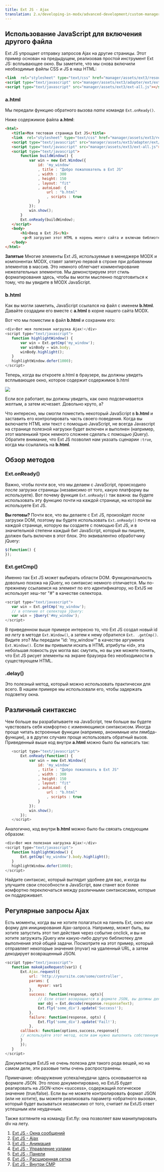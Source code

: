 ```yaml
---
title: Ext JS - Ajax
translation: 2.x/developing-in-modx/advanced-development/custom-manager-pages/modext/modext-tutorials/2.-ext-js-tutorial-ajax-include
---
```


## Использование JavaScript для включения другого файла

Ext JS упрощает отправку запросов Ajax на другие страницы. Этот пример основан на предыдущем, реализовав простой инструмент Ext JS: всплывающее окно. Вы заметите, что мы снова включили необходимые файлы CSS и JS в наш HTML:

```html
<link  rel="stylesheet" type="text/css" href="manager/assets/ext3/resources/css/ext-all.css" />
<script type="text/javascript" src="manager/assets/ext3/adapter/ext/ext-base.js"></script>
<script type="text/javascript" src="manager/assets/ext3/ext-all.js"></script>
```

### a.html

Мы передали функцию обратного вызова *name* команде `Ext.onReady()`.

Ниже содержимое файла **a.html**:

```html
<html>
   <title>Моя тестовая страница Ext JS</title>
   <link  rel="stylesheet" type="text/css" href="manager/assets/ext3/resources/css/ext-all.css" />
   <script type="text/javascript" src="manager/assets/ext3/adapter/ext/ext-base.js"></script>
   <script type="text/javascript" src="manager/assets/ext3/ext-all.js"></script>
   <script type="text/javascript">
       function buildWindow() {
           var win = new Ext.Window({
               id: 'my_window'
               , title : "Добро пожалователь в Ext JS"
               , width : 300
               , height: 150
               , layout: "fit"
               , autoLoad: {
                   url : "b.html"
                   , scripts : true
               }
           });
           win.show();
       }
       Ext.onReady(buildWindow);
   </script>
   <body>
       <h1>Ввод в Ext JS</h1>
        <p>Я загрузил этот HTML в корень моего сайта и включаю библиотеки Ext JS, которые поставляются вместе с менеджером MODX.</p>
   </body>
</html>
```

**Запятые**
Многие элементы Ext JS, используемые в менеджере MODX и компонентах MODX, ставят запятую первой в строке при добавлении элементов в массив. Это немного облегчает комментирование нежелательных элементов. Мы демонстрируем этот стиль форматирования здесь, чтобы вы могли мысленно подготовиться к тому, что вы увидите в MODX JavaScript.

### b.html

Как вы могли заметить, JavaScript ссылался на файл с именем **b.html**. Давайте создадим его вместе с **a.html** в корне нашего сайта MODX.

Вот что мы поместим в файл **b.html** и сохраним его:

```javascript
<div>Вот моя полезная нагрузка Ajax!</div>
<script type="text/javascript">
   function highlightWindow() {
       var win = Ext.getCmp('my_window');
       var winBody = win.body;
       winBody.highlight();
   }
   highlightWindow.defer(1000);
</script>
```

Теперь, когда вы откроете a.html в браузере, вы должны увидеть всплывающее окно, которое содержит содержимое b.html

![](/download/attachments/46137375/ext_js_window.jpg?version=1&modificationDate=1370296233000)

Если все работает, вы должны увидеть, как окно подсвечивается желтым, а затем исчезает. Довольно круто, а?

Что интересно, мы смогли поместить некоторый JavaScript в **b.html** и заставить его контролировать часть своего поведения. Когда вы включаете HTML или текст с помощью JavaScript, не всегда Javascript на странице полезной нагрузки будет включен и выполнен (например, этот маленький трюк немного сложнее сделать с помощью jQuery). Обратите внимание, что Ext JS позволил нам указать сценарии `:true`, когда мы ссылались на **b.html**.

## Обзор методов

### Ext.onReady()

Важно, чтобы почти все, что мы делаем с JavaScript, происходило *после* загрузки страницы (независимо от того, какую платформу вы используете). Вот почему функция `Ext.onReady()` так важна: вы будете использовать эту функцию почти на каждой странице, на которой вы используете Ext JS.

**Вы готовы?**
Почти все, что вы делаете с Ext JS, произойдет *после* загрузки DOM, поэтому вы будете использовать `Ext.onReady()` почти на каждой странице, которую вы создаете с помощью Ext JS, и в значительной степени каждый бит JavaScript, который вы пишете, должен быть включен в этот блок. Это эквивалентно обработчику jQuery:

```javascript
$(function() {
});
```

### Ext.getCmp()

Именно так Ext JS может выбирать области DOM. Функциональность довольно похожа на jQuery, но синтаксис немного отличается. Мы по-прежнему ссылаемся на элемент по его идентификатору, но ExtJS не использует хеш-тег "#" в качестве селектора.

```javascript
<script type="text/javascript">
   var win = Ext.getCmp('my_window');
   // в отличие от селектора jQuery:
   var win = jQuery('#my_window');
</script>
```

В приведенном выше примере интересно то, что Ext JS создал новый id *на лету* в методе `Ext.Window()`, а затем к нему обратился `Ext. .getCmp()`. Видите это? Мы передали "id: 'my_window'" в качестве аргумента `Ext.Window()`. Если вы привыкли искать в HTML атрибуты «id», эта небольшая ловкость рук могла вас смутить, но вы уже можете понять, что Ext JS рисует элементы на экране браузера без необходимости в существующем HTML.

### .delay()

Это полезный метод, который можно использовать практически для всего. В нашем примере мы использовали его, чтобы задержать подсветку окна.

## Различный синтаксис

Чем больше вы разрабатываете на JavaScript, тем больше вы будете чувствовать себя комфортно с изменяющимся синтаксисом. Иногда проще читать встроенные функции (например, анонимные или лямбда-функции), а в других случаях проще использовать обратный вызов. Приведенный выше код внутри **a.html** можно было бы написать так:

```javascript
   <script type="text/javascript">
       Ext.onReady(function() {
           var win = new Ext.Window({
               id: 'my_window'
               , title : "Добро пожаловать в Ext JS"
               , width : 300
               , height: 150
               , layout: "fit"
               , autoLoad: {
                   url : "b.html"
                   , scripts : true
               }
           });
           win.show();
       });
   </script>
```

Аналогично, код внутри **b.html** можно было бы связать следующим образом:

```javascript
<div>Вот моя полезная нагрузка Ajax!</div>
<script type="text/javascript">
   function highlightWindow() {
       Ext.getCmp('my_window').body.highlight();
   }
   highlightWindow.defer(1000);
</script>
```

Найдите синтаксис, который выглядит удобнее для вас, и когда вы улучшите свои способности в JavaScript, вам станет все более комфортно переключаться между различными синтаксисами, которые он поддерживает.

## Регулярные запросы Ajax

Есть моменты, когда вы не хотите полагаться на панель Ext, окно или форму для инициирования Ajax-запроса. Например, может быть, вы хотите запустить этот тип действия через событие onclick, и вы не хотите загружать jQuery или какую-либо другую библиотеку для выполнения этой общей задачи. Посмотрите на этот пример, который отправляет некоторые значения (myvar) на удаленный URL, а затем декодирует возвращенный JSON.

```javascript
<script type="text/javascript">
   function makeAjaxRequest(var1) {
       Ext.Ajax.request({
           url: 'http://yoursite.com/some/controller',
           params: {
               myvar: var1
           },
           success: function(response, opts){
               // Если ответ возвращается в формате JSON, вы должны декодировать его
               var obj = Ext.decode(response.responseText);
               Ext.fly('some_div').update('Success!');
           },
           failure: function(response, opts) {
               Ext.fly('some_div').update('Fail!');
           },
       callback: function(options,success,response){
       // используйте этот метод, если вам нужно выполнить собственную проверку успеха/неудачи
       }
       });
   }
</script>
```

Документация ExtJS не очень полезна для такого рода вещей, но на самом деле, эти разовые типы очень распространены.

Примечание: обнаружение успеха/неудачи здесь основывается на формате JSON. Это плохо документировано, но ExtJS будет реагировать на JSON-ключ «success», содержащий логическое значение (true/false). Если вы не можете контролировать формат JSON (или не хотите), вы можете реализовать параметр «обратного вызова», который будет вызываться независимо от того, считает ли ExtJS ответ успешным или неудачным.

Также взгляните на команду Ext.fly: она позволяет вам манипулировать div на лету.

1. [Ext JS - Окна сообщений](extending-modx/custom-manager-pages/modext/modext-tutorials/1.-ext-js-tutorial-message-boxes)
2. [Ext JS - Ajax](extending-modx/custom-manager-pages/modext/modext-tutorials/2.-ext-js-tutorial-ajax-include)
3. [Ext JS - Анимация](extending-modx/custom-manager-pages/modext/modext-tutorials/3.-ext-js-tutorial-animation)
4. [Ext JS - Управление узлами](extending-modx/custom-manager-pages/modext/modext-tutorials/4.-ext-js-tutorial-manipulating-nodes)
5. [Ext JS - Панели](extending-modx/custom-manager-pages/modext/modext-tutorials/5.-ext-js-tutorial-panels)
6. [Ext JS - Расширенная сетка](extending-modx/custom-manager-pages/modext/modext-tutorials/7.-ext-js-tutoral-advanced-grid)
7. [Ext JS - Внутри CMP](extending-modx/custom-manager-pages/modext/modext-tutorials/8.-ext-js-tutorial-inside-a-cmp)
